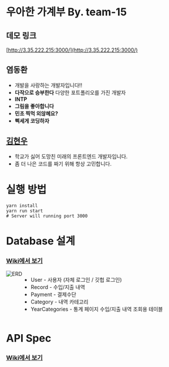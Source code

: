 # 우아한 가계부 By. team-15

## 데모 링크

[http://3.35.222.215:3000/](http://3.35.222.215:3000/)

## 염동환

- 개발을 사랑하는 개발자입니다!!
- **다작으로 승부한다** 다양한 포트폴리오를 가진 개발자
- **INTP**
- **그림을 좋아합니다**
- **민초 찍먹 외않혜요?**
- **삑세게 코딩하자**

## [김현우](https://github.com/hwookim)

- 학교가 싫어 도망친 미래의 프론트엔드 개발자입니다.
- 좀 더 나은 코드를 짜기 위해 항상 고민합니다.

# 실행 방법

```shell
yarn install
yarn run start
# Server will running port 3000
```

# Database 설계
### [Wiki에서 보기](https://github.com/woowa-techcamp-2021/cashbook-15/wiki/DB-tables)

<div style="display: flex">
  <img src="https://user-images.githubusercontent.com/45786387/128116832-fcc61e89-17ab-4429-89d8-315f15e849c1.png" alt="ERD" />

  - User - 사용자 (자체 로그인 / 깃헙 로그인)
  - Record - 수입/지출 내역
  - Payment - 결제수단
  - Category - 내역 카테고리
  - YearCategories - 통계 페이지 수입/지출 내역 조회용 테이블 
</div>

# API Spec

### [Wiki에서 보기](https://github.com/woowa-techcamp-2021/cashbook-15/wiki/API-spec)